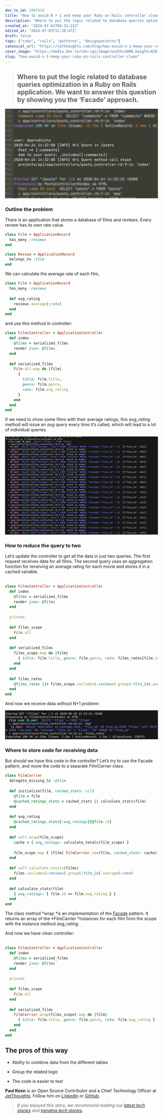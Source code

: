 ```yaml
---
dev_to_id: 1907419
title: "How to avoid N + 1 and keep your Ruby on Rails controller clean"
description: "Where to put the logic related to database queries optimization in a Ruby on Rails..."
created_at: "2024-07-01T09:32:21Z"
edited_at: "2024-07-03T12:20:47Z"
draft: false
tags: ["ruby", "rails", "patterns", "designpatterns"]
canonical_url: "https://jetthoughts.com/blog/how-avoid-n-1-keep-your-ruby-on-rails-controller-clean/"
cover_image: "https://media.dev.to/cdn-cgi/image/width=1000,height=420,fit=cover,gravity=auto,format=auto/https%3A%2F%2Fdev-to-uploads.s3.amazonaws.com%2Fuploads%2Farticles%2Fl42d9vuobi7g9un4iahx.png"
slug: "how-avoid-n-1-keep-your-ruby-on-rails-controller-clean"
---
```


> ## Where to put the logic related to database queries optimization in a Ruby on Rails application. We want to answer this question by showing you the ‘Facade’ approach.


![Image description](https://raw.githubusercontent.com/jetthoughts/jetthoughts.github.io/master/static/assets/img/blog/how-avoid-n-1-keep-your-ruby-on-rails-controller-clean/file_0.png)


### Outline the problem

There is an application that stores a database of films and reviews. Every review has its own rate value.

```ruby
class Film < ApplicationRecord
  has_many :reviews
end
```

```ruby
class Review < ApplicationRecord
  belongs_to :film
end
```

We can calculate the average rate of each film,

```ruby
class Film < ApplicationRecord
  has_many :reviews

  def avg_rating
    reviews.average(:rate)
  end
end
```

and use this method in controller:

```ruby
class FilmsController < ApplicationController
  def index
    @films = serialized_films
    render json: @films
  end

  def serialized_films
    Film.all.map do |film|
      {
        title: film.title,
        genre: film.genre,
        rate: film.avg_rating
      }
    end
  end
end
```

If we need to show some films with their average ratings, this *avg_rating* method will issue an *avg* query every time it’s called, which will lead to a lot of individual queries.


![Image description](https://raw.githubusercontent.com/jetthoughts/jetthoughts.github.io/master/static/assets/img/blog/how-avoid-n-1-keep-your-ruby-on-rails-controller-clean/file_1.png)


### How to reduce the query to two

Let’s update the controller to get all the data in just two queries. The first request receives data for all films. The second query uses an aggregation function for receiving an average rating for each movie and stores it in a cached variable.

```ruby

class FilmsController < ApplicationController
  def index
    @films = serialized_films
    render json: @films
  end

  private

  def films_scope
    Film.all
  end

  def serialized_films
    films_scope.map do |film|
      { title: film.title, genre: film.genre, rate: films_rates[film.id] }
    end
  end

  def films_rates
    @films_rates ||= films_scope.includes(:reviews).group(:film_id).average(:rate)
  end
end
```

And now we receive data without N+1 problem:


![Image description](https://raw.githubusercontent.com/jetthoughts/jetthoughts.github.io/master/static/assets/img/blog/how-avoid-n-1-keep-your-ruby-on-rails-controller-clean/file_2.png)


### Where to store code for receiving data

But should we have this code in the controller? Let’s try to use the Facade pattern, and move the code to a separate *FilmCarrier* class.

```ruby
class FilmCarrier
  delegate_missing_to :@film

  def initialize(film, cached_stats: nil)
    @film = film
    @cached_ratings_stats = cached_stats || calculate_stats(film)
  end

  def avg_rating
    @cached_ratings_stats[:avg_ratings][@film.id]
  end

  def self.wrap(film_scope)
    cache = { avg_ratings: calculate_totals(film_scope) }

    film_scope.map { |film| FilmCarrier.new(film, cached_stats: cache) }
  end

  def self.calculate_totals(films)
    films.includes(:reviews).group(:film_id).average(:rate)
  end

  def calculate_stats(film)
    { avg_ratings: { film.id => film.avg_rating } }
  end
end
```

The class method *wrap *is an implementation of the [Facade](https://en.wikipedia.org/wiki/Facade_pattern) pattern. It returns an array of the *FilmCarrier *instances for each film from the scope with the instance method *avg_rating.*

And now we have clean controller:

```ruby

class FilmsController < ApplicationController
  def index
    @films = serialized_films
    render json: @films
  end

  private

  def films_scope
    Film.all
  end

  def serialized_films
    FilmCarrier.wrap(films_scope).map do |film|
      { title: film.title, genre: film.genre, rate: film.avg_rating }
    end
  end
end
```

## The pros of this way

* Ability to combine data from the different tables

* Group the related logic

* The code is easier to test

**Paul Keen** is an Open Source Contributor and a Chief Technology Officer at [JetThoughts](https://www.jetthoughts.com/). Follow him on [LinkedIn](https://www.linkedin.com/in/paul-keen/) or [GitHub](https://github.com/pftg).
>  *If you enjoyed this story, we recommend reading our [latest tech stories](https://jtway.co/latest) and [trending tech stories](https://jtway.co/trending).*
